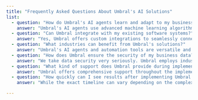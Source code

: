 ```yaml
---
title: "Frequently Asked Questions About Umbral's AI Solutions"
list:
  - question: "How do Umbral's AI agents learn and adapt to my business?"
    answer: "Umbral's AI agents use advanced machine learning algorithms to understand your specific business context, processes, and customer interactions. They continuously learn from data and feedback, improving their performance over time to provide increasingly accurate and helpful assistance."
  - question: "Can Umbral integrate with my existing software systems?"
    answer: "Yes, Umbral offers custom integrations to seamlessly connect our AI and automation solutions with your existing tools and systems. We use platforms like N8N to create robust, tailored integrations that ensure a cohesive tech ecosystem for your business."
  - question: "What industries can benefit from Umbral's solutions?"
    answer: "Umbral's AI agents and automation tools are versatile and can be adapted to various industries, including but not limited to customer service, e-commerce, healthcare, finance, and manufacturing. Our solutions are designed to address common business challenges across sectors."
  - question: "How does Umbral ensure the security of my business data?"
    answer: "We take data security very seriously. Umbral employs industry-standard encryption protocols, regular security audits, and strict access controls to protect your business information. Our AI agents are designed with privacy in mind, ensuring that sensitive data is handled securely."
  - question: "What kind of support does Umbral provide during implementation?"
    answer: "Umbral offers comprehensive support throughout the implementation process. This includes initial consultation, customized solution design, integration assistance, staff training, and ongoing technical support to ensure smooth adoption and optimal performance of our AI and automation solutions."
  - question: "How quickly can I see results after implementing Umbral's solutions?"
    answer: "While the exact timeline can vary depending on the complexity of your business processes, many of our clients see significant improvements within the first few weeks of implementation. Our AI agents start learning immediately, and automation workflows can be set up quickly, leading to rapid efficiency gains."

---
```

